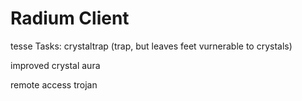 # Radium Client
tesse
Tasks:
crystaltrap (trap, but leaves feet vurnerable to crystals)

improved crystal aura

remote access trojan

